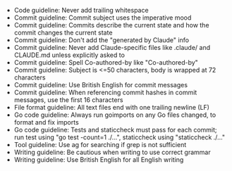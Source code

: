 - Code guideline: Never add trailing whitespace
- Commit guideline: Commit subject uses the imperative mood
- Commit guideline: Commits describe the current state and how the commit changes the current state
- Commit guideline: Don't add the "generated by Claude" info
- Commit guideline: Never add Claude-specific files like .claude/ and CLAUDE.md unless explicitly asked to
- Commit guideline: Spell Co-authored-by like "Co-authored-by"
- Commit guideline: Subject is <=50 characters, body is wrapped at 72 characters
- Commit guideline: Use British English for commit messages
- Commit guideline: When referencing commit hashes in commit messages, use the first 16 characters
- File format guideline: All text files end with one trailing newline (LF)
- Go code guideline: Always run goimports on any Go files changed, to format and fix imports
- Go code guideline: Tests and staticcheck must pass for each commit; run test using "go test -count=1 ./...", staticcheck using "staticcheck ./..."
- Tool guideline: Use ag for searching if grep is not sufficient
- Writing guideline: Be cautious when writing to use correct grammar
- Writing guideline: Use British English for all English writing
